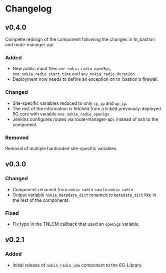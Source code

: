 # Changelog

## v0.4.0
Complete redisign of the component following the changes in tn_bastion and route-manager-api.
### Added
- New public input files `one_nokia_radio_open5gs`, `one_nokia_radio_start_time` and `any_nokia_radio_duration`.
- Deployment now needs to define an exception on tn_bastion's firewall.
### Changed
- Site-specific variables reduced to only `cp_ip` and `up_ip`.
- The rest of the information is fetched from a linked previously-deployed 5G core with variable `one_nokia_radio_open5gs`.
- Jenkins configures routes via route-manager-api, instead of ssh to the component.
### Removed
Removal of multiple hardcoded site-specific variables.

## v0.3.0
### Changed
- Component renamed from `nokia_radio_uma` to `nokia_radio`.
- Output variable `nokia_metadata_dict` renamed to `metadata_dict` like in the rest of the components.
### Fixed
- Fix typo in the TNLCM callback that used an `open5gs` variable.


## v0.2.1
### Added
- Initial release of `nokia_radio_uma` component to the 6G-Library.

